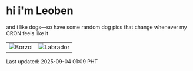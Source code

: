 # hi i'm Leoben

and i like dogs—so have some random dog pics that change whenever my CRON feels like it

|  |  |
|--------|----------|
| ![Borzoi](https://random-dog-vercel.vercel.app/api/random-borzoi?v=1756919347) | ![Labrador](https://random-dog-vercel.vercel.app/api/random-labrador?v=1756919347) |

Last updated: 2025-09-04 01:09 PHT
